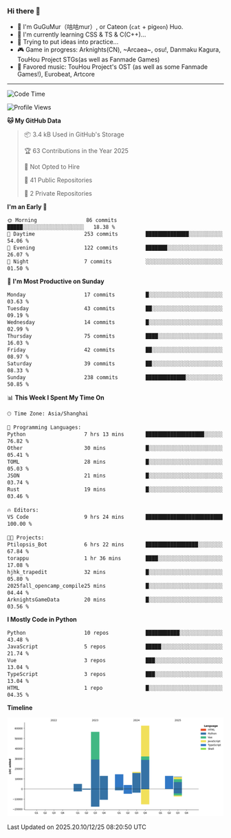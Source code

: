### Hi there 👋

- 🧐 I'm GuGuMur（咕咕mur）, or Cateon (`cat` + pig`eon`) Huo.
- 🌱 I'm currently learning CSS & TS & C(C++)...
- 🤔 Trying to put ideas into practice...
- 🎮 Game in progress: Arknights(CN), ~Arcaea~, osu!, Danmaku Kagura, TouHou Project STGs(as well as Fanmade Games)
- 🎵 Favored music: TouHou Project's OST (as well as some Fanmade Games!), Eurobeat, Artcore

----
<!--START_SECTION:waka-->
![Code Time](http://img.shields.io/badge/Code%20Time-90%20hrs%2054%20mins-blue)

![Profile Views](http://img.shields.io/badge/Profile%20Views-1-blue)

**🐱 My GitHub Data** 

> 📦 3.4 kB Used in GitHub's Storage 
 > 
> 🏆 63 Contributions in the Year 2025
 > 
> 🚫 Not Opted to Hire
 > 
> 📜 41 Public Repositories 
 > 
> 🔑 2 Private Repositories 
 > 
**I'm an Early 🐤** 

```text
🌞 Morning                86 commits          █████░░░░░░░░░░░░░░░░░░░░   18.38 % 
🌆 Daytime                253 commits         ██████████████░░░░░░░░░░░   54.06 % 
🌃 Evening                122 commits         ███████░░░░░░░░░░░░░░░░░░   26.07 % 
🌙 Night                  7 commits           ░░░░░░░░░░░░░░░░░░░░░░░░░   01.50 % 
```
📅 **I'm Most Productive on Sunday** 

```text
Monday                   17 commits          █░░░░░░░░░░░░░░░░░░░░░░░░   03.63 % 
Tuesday                  43 commits          ██░░░░░░░░░░░░░░░░░░░░░░░   09.19 % 
Wednesday                14 commits          █░░░░░░░░░░░░░░░░░░░░░░░░   02.99 % 
Thursday                 75 commits          ████░░░░░░░░░░░░░░░░░░░░░   16.03 % 
Friday                   42 commits          ██░░░░░░░░░░░░░░░░░░░░░░░   08.97 % 
Saturday                 39 commits          ██░░░░░░░░░░░░░░░░░░░░░░░   08.33 % 
Sunday                   238 commits         █████████████░░░░░░░░░░░░   50.85 % 
```


📊 **This Week I Spent My Time On** 

```text
🕑︎ Time Zone: Asia/Shanghai

💬 Programming Languages: 
Python                   7 hrs 13 mins       ███████████████████░░░░░░   76.82 % 
Other                    30 mins             █░░░░░░░░░░░░░░░░░░░░░░░░   05.41 % 
TOML                     28 mins             █░░░░░░░░░░░░░░░░░░░░░░░░   05.03 % 
JSON                     21 mins             █░░░░░░░░░░░░░░░░░░░░░░░░   03.74 % 
Rust                     19 mins             █░░░░░░░░░░░░░░░░░░░░░░░░   03.46 % 

🔥 Editors: 
VS Code                  9 hrs 24 mins       █████████████████████████   100.00 % 

🐱‍💻 Projects: 
Ptilopsis_Bot            6 hrs 22 mins       █████████████████░░░░░░░░   67.84 % 
torappu                  1 hr 36 mins        ████░░░░░░░░░░░░░░░░░░░░░   17.08 % 
hjhk_trapedit            32 mins             █░░░░░░░░░░░░░░░░░░░░░░░░   05.80 % 
2025fall_opencamp_compile25 mins             █░░░░░░░░░░░░░░░░░░░░░░░░   04.44 % 
ArknightsGameData        20 mins             █░░░░░░░░░░░░░░░░░░░░░░░░   03.56 % 
```

**I Mostly Code in Python** 

```text
Python                   10 repos            ███████████░░░░░░░░░░░░░░   43.48 % 
JavaScript               5 repos             █████░░░░░░░░░░░░░░░░░░░░   21.74 % 
Vue                      3 repos             ███░░░░░░░░░░░░░░░░░░░░░░   13.04 % 
TypeScript               3 repos             ███░░░░░░░░░░░░░░░░░░░░░░   13.04 % 
HTML                     1 repo              █░░░░░░░░░░░░░░░░░░░░░░░░   04.35 % 
```



**Timeline**

![Lines of Code chart](https://raw.githubusercontent.com/GuGuMur/GuGuMur/main/assets/bar_graph.png)


 Last Updated on 2025.20.10/12/25 08:20:50 UTC
<!--END_SECTION:waka-->

<!-- ![Metrics](https://metrics.lecoq.io/GuGuMur?template=classic&config.timezone=Asia%2FShanghai) -->
